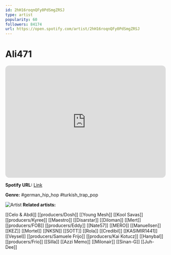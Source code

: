 ```yaml
---
id: 2hH16roqnQFy0PdSmgZRSJ
type: artist
popularity: 60
followers: 84174
url: https://open.spotify.com/artist/2hH16roqnQFy0PdSmgZRSJ
---
```

# Ali471

<iframe style="border-radius:12px" src="https://open.spotify.com/embed/artist/2hH16roqnQFy0PdSmgZRSJ" width="100%" height="352" frameBorder="0" allowfullscreen="" allow="autoplay; clipboard-write; encrypted-media; fullscreen; picture-in-picture" loading="lazy"></iframe>

**Spotify URL:** [Link](https://open.spotify.com/artist/2hH16roqnQFy0PdSmgZRSJ)

**Genre:**  #german_hip_hop #turkish_trap_pop

![Artist](https://i.scdn.co/image/ab6761610000e5eb00d75b171cd566a9aa34fa59)
**Related artists:**

[[Celo & Abdi]]
[[producers/Dosh]]
[[Young Mesh]]
[[Kool Savas]]
[[producers/Kyree]]
[[Maestro]]
[[Disarstar]]
[[Diloman]]
[[Mert]]
[[producers/FOB]]
[[producers/Eddy]]
[[Nate57]]
[[MERO]]
[[Manuellsen]]
[[KEZ]]
[[Mortel]]
[[NKSN]]
[[SOTT]]
[[Rola]]
[[Credibil]]
[[KASIMIR1441]]
[[Veysel]]
[[producers/Samuele Frijo]]
[[producers/Kai Kotucz]]
[[Hanybal]]
[[producers/Frio]]
[[Silla]]
[[Azzi Memo]]
[[Milonair]]
[[Sinan-G]]
[[Juh-Dee]]
